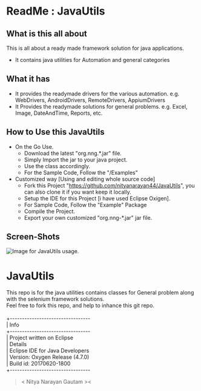 # ReadMe : JavaUtils

## What is this all about
This is all about a ready made framework solution for java applications.
- It contains java utilities for Automation and general categories

## What it has
- It provides the readymade drivers for the various automation. e.g. WebDrivers, AndroidDrivers, RemoteDrivers, AppiumDrivers
- It Provides the readymade solutions for general problems. e.g. Excel, Image, DateAndTime, Reports, etc.

## How to Use this JavaUtils
- On the Go Use.
    - Download the latest "org.nng.*.jar" file.
    - Simply Import the jar to your java project.
    - Use the class accordingly.
    - For the Sample Code, Follow the "/Examples"
- Customized way [Using and editing whole source code]
    - Fork this Project "https://github.com/nityanarayan44/JavaUtils", you can also clone it if you want keep it locally.
    - Setup the IDE for this Project [i have used Eclipse Oxigen].
    - For Sample Code, Follow the "Example" Package
    - Compile the Project.
    - Export your own customized "org.nng-*.jar" jar file.

## Screen-Shots
![Image for JavaUtils usage.](Core_01.png "JavaUtils Usage1")

# JavaUtils
This repo is for the java utilities contains classes for General problem along with the selenium framework solutions. <br/>
Feel free to fork this repo, and help to inhance this git repo. <br/>
<br/>
+---------------------------------<br/>
| Info                            <br/>
+---------------------------------<br/>
| Project written on Eclipse      <br/>
| Details                         <br/>
| Eclipse IDE for Java Developers <br/>
| Version: Oxygen Release (4.7.0) <br/>
| Build id: 20170620-1800         <br/>
+---------------------------------<br/>
>< Nitya Narayan Gautam ><
